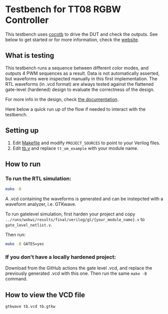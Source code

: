 # Testbench for TT08 RGBW Controller

This testbench uses [cocotb](https://docs.cocotb.org/en/stable/) to drive the DUT and check the outputs.
See below to get started or for more information, check the [website](https://tinytapeout.com/hdl/testing/).

## What is testing

This testbench runs a sequence between different color modes, and outputs 4 PWM sequences as a result. Data is not automatically asserted, but waveforms were inspected manually in this first implementation.
The RTL waveforms (in .vcd format) are always tested against the flattened gate-level (hardened) design to evaluate the correctness of the design.

For more info in the design, check [the documentation](docs/info.md).

Here below a quick run up of the flow if needed to interact with the testbench.

## Setting up

1. Edit [Makefile](Makefile) and modify `PROJECT_SOURCES` to point to your Verilog files.
2. Edit [tb.v](tb.v) and replace `tt_um_example` with your module name.

## How to run

### To run the RTL simulation:

```sh
make -B
```
A .vcd containing the waveforms is generated and can be instepcted with a waveform analyzer, i.e. GTKwave.

To run gatelevel simulation, first harden your project and copy `../runs/wokwi/results/final/verilog/gl/{your_module_name}.v` to `gate_level_netlist.v`.

Then run:

```sh
make -B GATES=yes
```

### If you don't have a locally hardened project:

Download from the GitHub actions the gate level .vcd, and replace the previously generated .vcd with this one. Then run the same ```make -B``` command.


## How to view the VCD file

```sh
gtkwave tb.vcd tb.gtkw
```
